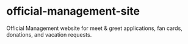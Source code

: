 # official-management-site
Official Management website for meet &amp; greet applications, fan cards, donations, and vacation requests.
